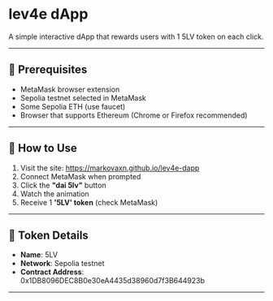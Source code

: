 # lev4e dApp

A simple interactive dApp that rewards users with 1 5LV token on each click.

---

## 🔧 Prerequisites

- MetaMask browser extension
- Sepolia testnet selected in MetaMask
- Some Sepolia ETH (use faucet)
- Browser that supports Ethereum (Chrome or Firefox recommended)

---

## 🚀 How to Use

1. Visit the site: https://markovaxn.github.io/lev4e-dapp
2. Connect MetaMask when prompted
3. Click the **"dai 5lv"** button
4. Watch the animation
5. Receive 1 **'5LV' token** (check MetaMask)

---

## 📄 Token Details

- **Name**: 5LV
- **Network**: Sepolia testnet
- **Contract Address**: 0x1DB8096DEC8B0e30eA4435d38960d7f3B644923b

---
